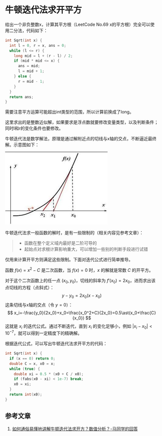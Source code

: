 # 牛顿迭代法求开平方
给出一个非负整数x，计算其平方根（LeetCode No.69 x的平方根）完全可以使用二分法，代码如下：
```cpp
int Sqrt(int x) {
  int l = 0, r = x, ans = 0;
  while (l <= r) {
    long mid = l + (r - l) / 2;
    if (mid * mid <= x) {
      ans = mid;
      l = mid + 1;
    } else {
      r = mid - 1;
    }
  }
  return ans;
}
```
需要注意平方运算可能超出int类型的范围，所以计算前换成了long。

这里求出的是整数近似解，如果要求是浮点数就要修改变量类型，以及判断条件；同时l和r的变化条件也要修改。

牛顿迭代法是数学解法，原理是通过解附近点的切线与x轴的交点，不断逼近最终解。示意图如下：

![example](02/example.jpg)

牛顿迭代法求一般函数的解时，是有一些限制的（相关内容见参考文章）：
> - 函数在整个定义域内最好是二阶可导的
> - 起始点对求根计算影响重大，可以增加一些别的判断手段进行试错

仅用来计算开平方则满足这些限制。下面对迭代公式进行简单推导。

函数 $f(x)=x^2-C$ 是二次函数，当 $f(x)=0$ 时，$x$ 的解就是常数 $C$ 的开平方。

对于这个二次函数上的任一点 $(x_0,y_0)$，切线的斜率为 $f'(x_0)=2x_0$，进而求出该点切线的方程（点斜式）：
$$
y-y_0=2x_0(x-x_0)
$$
这条切线与x轴的交点（令 $y=0$）：
$$
x_i=-\frac{y_0}{2x_0}+x_0=\frac{x_0^2+C}{2x_0}=0.5\ast(x_0+\frac{C}{x_0})
$$
这就是 $x_i$ 的迭代公式。通过不断迭代，直到 $x_i$ 的变化足够小，例如 $|x_i-x_0|<10^{-7}$，就可以得到一定精度下的精确解。

根据迭代公式，可以写出牛顿迭代法求开平方的代码：
```cpp
int Sqrt(int x) {
  if (x == 0) return 0;
  double C = x, x0 = x;
  while (true) {
    double xi = 0.5 * (x0 + C / x0);
    if (fabs(x0 - xi) < 1e-7) break;
    x0 = xi;
  }
  return int(x0);
}
```
## 参考文章
1. [如何通俗易懂地讲解牛顿迭代法求开方？数值分析？-马同学的回答](https://www.zhihu.com/question/20690553)

